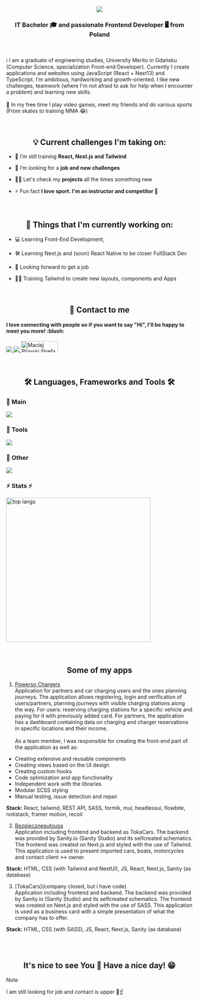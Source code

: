 <!-- Banner -->

<!-- Header -->
<h1 align="center">
    <img src="https://readme-typing-svg.herokuapp.com/?font=Righteous&size=35&center=true&vCenter=true&width=500&height=70&duration=4000&color=FFFFFF&lines=Hi+👋+I+am+Maciek;" />
</h1>
<!-- About Me -->
<h3 align="center">IT Bachelor 🎓 and passionate Frontend Developer 🖥️ from Poland</h3>
</br></br>
ℹ️ I am a graduate of engineering studies, University Merito in Gdańsku (Computer Science, specialization Front-end Developer). Currently I create applications and websites using JavaScript (React + Next13) and TypeScript. I'm ambitious, hardworking and growth-oriented. I like new challenges, teamwork (where I'm not afraid to ask for help when I encounter a problem) and learning new skills.
</br></br>
🥋 In my free time I play video games, meet my friends and do various sports (From skates to training MMA 😂)
<!-- Goals -->
</br></br></br>
<h2 align="center">💡 Current challenges I'm taking on:</h2>

- 🌱 I’m still training **React, Next.js and Tailwind**

- 🤝 I’m looking for a **job and new challenges**

- 👨‍💻 Let's check my **projects** all the times something new

- ⚡ Fun fact **I love sport. I'm an instructor and competitor 🥋**
</br></br></br>
<h2 align="center">💼 Things that I'm currently working on:</h2>

- 💻 Learning Front-End Development,

- 🛠️ Learning Next.js and (soon) React Native to be closer FullStack Dev

- 🤞 Looking forward to get a job

- 👨‍💻 Training Tailwind to create new layouts, components and Apps
</br></br></br>
<!-- Contact -->
<h2 align="center">📨 Contact to me</h2>
<h4>I love connecting with people so if you want to say "Hi", I'll be happy to meet you more! :blush:</h4>

<a href="mailto:maciekpilar12@gmail.com">
  <img src="https://img.shields.io/badge/Gmail-333333?style=for-the-badge&logo=gmail&logoColor=red" />
</a>
<a href="https://www.linkedin.com/in/maciej-pilarski-frontend-developer/?locale=en_US" target="_blank">
  <img src="https://img.shields.io/badge/LinkedIn-0077B5?style=for-the-badge&logo=linkedin&logoColor=white" target="_blank" />
</a>
<a href="https://platforma.strefakursow.pl/p/profil/Maciej-NFlOQUd4Y0pkcDd5ZDZtd2ptUlRHUT09" target="_blank">
  <img src="https://strefakursow.pl/redesign/assets/images/logo-footer.svg" target="_blank" alt="Maciej Pilarski Strefa Kursów" height="30px" width="100px" />
</a>
</br></br></br>
<!-- Skills -->
<h2 align="center">🛠️ Languages, Frameworks and Tools 🛠️</h3>
<div align="left">
  <h3>🥇 Main</h1>
    <img src="https://skillicons.dev/icons?i=js,ts,html,css" />
  <h3>🥈 Tools</h3>
    <img src="https://skillicons.dev/icons?i=react,nextjs,tailwind,sass,materialui,bootstrap,postman" />
  <h3>🥉 Other</h3>
    <img src="https://skillicons.dev/icons?i=nodejs,mongodb,vscode,github,git,figma,discord" />  
</div>
<!-- Stats -->
<h3 align="left">⚡ Stats ⚡</h2>

<div align="left">
  <img width=390 src="https://github-readme-stats-salesp07.vercel.app/api/top-langs/?username=maciekpilar&hide=HTML&langs_count=8&layout=compact&theme=react&border_radius=10&size_weight=0.5&count_weight=0.5&exclude_repo=github-readme-stats" alt="top langs" />
</div>
<!-- FOR LATER
<h2 align="center">⚡ Stats ⚡</h2>
<br>
<div align=center>
  <img width=390 src="https://streak-stats.demolab.com/?user=salesp07&count_private=true&theme=react&border_radius=10" alt="streak stats"/>
  <img width=390 src="https://github-readme-stats-salesp07.vercel.app/api?username=salesp07&count_private=true&show_icons=true&theme=react&rank_icon=github&border_radius=10" alt="readme stats" />
  <br/>
  <img width=325 align="center" src="https://github-readme-stats-salesp07.vercel.app/api/top-langs/?username=salesp07&hide=HTML&langs_count=8&layout=compact&theme=react&border_radius=10&size_weight=0.5&count_weight=0.5&exclude_repo=github-readme-stats" alt="top langs" />
</div>
-->
</br></br>
<h2 align='center'>Some of my apps</h2>

1. [Powerso Chargers](https://powerso.pl) </br> Application for partners and car charging users and the ones planning journeys. The application allows registering, login and verification of users/partners, planning journeys with visible charging stations along the way. For users: reserving charging stations for a specific vehicle and paying for it with previously added card. For partners, the application has a dashboard containing data on charging and charger reservations in specific locations and their income. </br> </br>
As a team member, I was responsible for creating the front-end part of the application as well as:
- Creating extensive and reusable components </br>
- Creating views based on the UI design </br>
- Creating custom hooks </br>
- Code optimization and app functionality </br>
- Independent work with the libraries </br>
- Modular SCSS styling </br>
- Manual testing, issue detection and repair </br>

**Stack:** React, tailwind, REST API, SASS, formik, mui, headlessui, flowbite, notistack, framer motion, recoil


2. [Bezpieczneautousa](https://bezpieczneautousa.pl) </br> Application including frontend and backend as TokaCars. The backend was provided by Sanity.io (Sanity Studio) and its selfcreated schematics. The frontend was created on Next.js and styled with the use of Tailwind. This application is used to present imported cars, boats, motorcycles and contact client <-> owner. </br>

**Stack:** HTML, CSS (with Tailwind and NextUI), JS, React, Next.js, Sanity (as database)


3. [TokaCars](company closed, but i have code) </br> Application including frontend and backend. The backend was provided by Sanity.io (Sanity Studio) and its selfcreated schematics. The frontend was created on Next.js and styled with the use of SASS. This application is used as a business card with a simple presentation of what the company has to offer. </br>

**Stack:** HTML, CSS (with SASS), JS, React, Next.js, Sanity (as database)

<!-- Greetings -->
</br></br>
<h2 align="center"> It's nice to see You 👀 Have a nice day! 😁 </h2>

> [!NOTE]
> I am still looking for job and contact is upper 📨☝️
